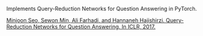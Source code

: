 Implements Query-Reduction Networks for Question Answering in PyTorch.

[Minjoon Seo, Sewon Min, Ali Farhadi, and Hannaneh Hajishirzi. Query-Reduction Networks for Question Answering. In ICLR, 2017.](https://arxiv.org/abs/1606.04582)
